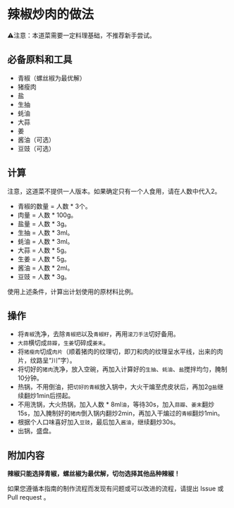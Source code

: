 # 辣椒炒肉的做法

⚠️注意：本道菜需要一定料理基础，不推荐新手尝试。

## 必备原料和工具

* 青椒（螺丝椒为最优解）
* 猪瘦肉
* 盐
* 生抽
* 蚝油
* 大蒜
* 姜
* 酱油（可选）
* 豆豉（可选）

## 计算

注意，这道菜不提供一人版本。如果确定只有一个人食用，请在人数中代入2。

* 青椒的数量 = 人数 * 3个。
* 肉量 = 人数 * 100g。
* 盐量 = 人数 * 3g。
* 生抽 = 人数 * 3ml。
* 蚝油 = 人数 * 3ml。
* 大蒜 = 人数 * 5g。
* 生姜 = 人数 * 5g。
* 酱油 = 人数 * 2ml。
* 豆豉 = 人数 * 3g。

使用上述条件，计算出计划使用的原材料比例。

## 操作

* 将`青椒`洗净，去除`青椒把`以及`青椒籽`，再用`滚刀手法`切好备用。
* `大蒜`横切成`蒜瓣`，`生姜`切碎成`姜末`。
* 将`猪瘦肉`切成`肉片`（顺着猪肉的纹理切，即刀和肉的纹理呈水平线，出来的肉片，纹路呈“川”字）。
* 将切好的`猪肉`洗净，放入空碗，再加入计算好的`生抽`、`蚝油`、`盐`搅拌均匀，腌制10分钟。
* 热锅，不用倒油，把`切好的青椒`放入锅中，大火干煸至虎皮状后，再加2g`盐`继续翻炒1min后捞起。
* 不用洗锅，大火热锅，加入人数 * 8ml`油`，等待30s，加入`蒜瓣`、`姜末`翻炒15s，加入腌制好的`猪肉`倒入锅内翻炒2min，再加入干煸过的`青椒`翻炒1min。
* 根据个人口味喜好加入`豆豉`，最后加入`酱油`，继续翻炒30s。
* 出锅，盛盘。

## 附加内容

**辣椒只能选择青椒，螺丝椒为最优解，切勿选择其他品种辣椒！**

如果您遵循本指南的制作流程而发现有问题或可以改进的流程，请提出 Issue 或 Pull request 。
